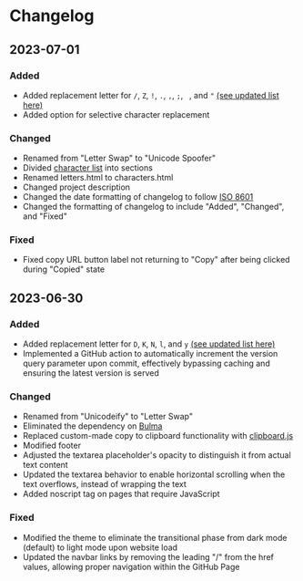 # Changelog

## 2023-07-01

### Added
- Added replacement letter for `/`, `Z`, `!`, `.`, `,`, `;`, ` `, and `"` [(see updated list here)](javascripts/letters.js)
- Added option for selective character replacement

### Changed
- Renamed from "Letter Swap" to "Unicode Spoofer"
- Divided [character list](https://aldenizenmc.is-a.dev/unicode-spoofer/characters.html) into sections
- Renamed letters.html to characters.html
- Changed project description
- Changed the date formatting of changelog to follow [ISO 8601](https://en.wikipedia.org/wiki/ISO_8601)
- Changed the formatting of changelog to include "Added", "Changed", and "Fixed"
  
### Fixed
- Fixed copy URL button label not returning to "Copy" after being clicked during "Copied" state


## 2023-06-30

### Added
- Added replacement letter for `D`, `K`, `N`, `l`, and `y` [(see updated list here)](javascripts/letters.js)
- Implemented a GitHub action to automatically increment the version query parameter upon commit, effectively bypassing caching and ensuring the latest version is served

### Changed
- Renamed from "Unicodeify" to "Letter Swap"
- Eliminated the dependency on [Bulma](https://bulma.io/)
- Replaced custom-made copy to clipboard functionality with [clipboard.js](https://clipboardjs.com/)
- Modified footer
- Adjusted the textarea placeholder's opacity to distinguish it from actual text content
- Updated the textarea behavior to enable horizontal scrolling when the text overflows, instead of wrapping the text
- Added noscript tag on pages that require JavaScript
  
### Fixed
- Modified the theme to eliminate the transitional phase from dark mode (default) to light mode upon website load
- Updated the navbar links by removing the leading "/" from the href values, allowing proper navigation within the GitHub Page
  